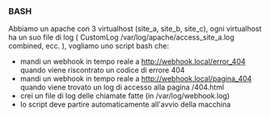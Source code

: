 ### BASH
Abbiamo un apache con 3 virtualhost (site_a, site_b, site_c), ogni virtualhost ha un suo file di log ( CustomLog /var/log/apache/access_site_a.log combined, ecc. ), vogliamo uno script bash che:
- mandi un webhook in tempo reale a http://webhook.local/error_404 quando viene riscontrato un codice di errore 404
- mandi un webhook in tempo reale a http://webhook.local/pagina_404 quando viene trovato un log di accesso alla pagina /404.html
- crei un file di log delle chiamate fatte (in /var/log/webhook.log)
- lo script deve partire automaticamente all'avvio della macchina